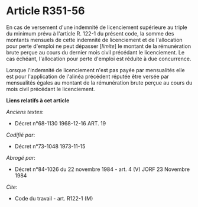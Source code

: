 # Article R351-56

En cas de versement d'une indemnité de licenciement supérieure au triple du minimum prévu à l'article R. 122-1 du présent
code, la somme des montants mensuels de cette indemnité de licenciement et de l'allocation pour perte d'emploi ne peut
dépasser [*limite*] le montant de la rémunération brute perçue au cours du dernier mois civil précédant le licenciement. Le
cas échéant, l'allocation pour perte d'emploi est réduite à due concurrence.

Lorsque l'indemnité de licenciement n'est pas payée par mensualités elle est pour l'application de l'alinéa précédent réputée
être versée par mensualités égales au montant de la rémunération brute perçue au cours du mois civil précédant le
licenciement.

**Liens relatifs à cet article**

_Anciens textes_:

  - Décret n°68-1130 1968-12-16 ART. 19

_Codifié par_:

  - Décret n°73-1048 1973-11-15

_Abrogé par_:

  - Décret n°84-1026 du 22 novembre 1984 - art. 4 (V) JORF 23 Novembre 1984

_Cite_:

  - Code du travail - art. R122-1 (M)
